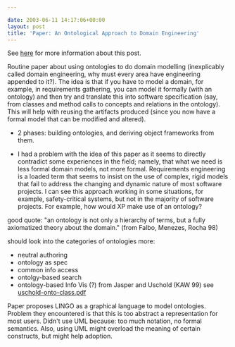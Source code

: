 ```yaml
---

date: 2003-06-11 14:17:06+00:00
layout: post
title: 'Paper: An Ontological Approach to Domain Engineering'
---
```


See [here](http://shrimpbib.chisel.cs.uvic.ca:8081/drupal_viewrefs.jsp?frameId=conferencepaper_14) for more information about this post.

Routine paper about using ontologies to do domain modelling (inexplicably called domain engineering, why must every area have engineering appended to it?).  The idea is that if you have to model a domain, for example, in requirements gathering, you can model it formally (with an ontology) and then try and translate this into software specification (say, from classes and method calls to concepts and relations in the ontology).   This will help with reusing the artifacts produced (since you now have a formal model that can be modified and altered).

- 2 phases: building ontologies, and deriving object frameworks from them.

- I had a problem with the idea of this paper as it seems to directly contradict some experiences in the field; namely, that what we need is less formal domain models, not more formal.  Requirements engineering is a loaded term that seems to insist on the use of complex, rigid models that fail to address the changing and dynamic nature of most software projects.  I can see this approach working in some situations, for example, safety-critical systems, but not in the majority of software projects.  For example, how would XP make use of an ontology?

good quote: "an ontology is not only a hierarchy of terms, but a fully axiomatized theory about the domain." (from Falbo, Menezes, Rocha 98)

should look into the categories of ontologies more:
- neutral authoring
- ontology as spec
- common info access
- ontolgy-based search
- ontology-based Info Vis (?)
from Jasper and Uschold (KAW 99) see [ uschold-onto-class.pdf](///c:/Documents%20and%20Settings/nernst/My%20Documents/papers/kr-onto/uschold-onto-class.pdf)

Paper proposes LINGO as a graphical language to model ontologies.  Problem they encountered is that this is too abstract a representation for most users.  Didn't use UML because: too much notation, no formal semantics.  Also, using UML might overload the meaning of certain constructs, but might help adoption.
